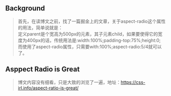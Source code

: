 ## Background
> 首先，在读博文之前，找了一篇掘金上的文章，关于aspect-radio这个属性的用法，简单说就是：  
> 定义parent是个宽高为500px的元素，其子元素child，如果要使得它的宽度为400px的话，传统用法是:width:100%;padding-top:75%;height:0;  
> 而使用了aspect-radio属性，只需要with:100%;aspect-radio:5/4就可以了。
## Asppect Radio is Great
> 博文内容没有细看，只是大致的浏览了一遍，地址：https://css-irl.info/aspect-ratio-is-great/
